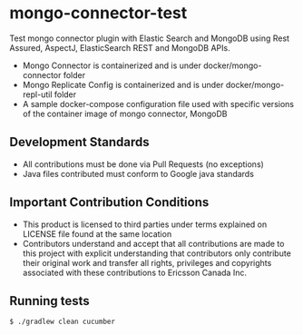 # mongo-connector-test
Test mongo connector plugin with Elastic Search and MongoDB using Rest Assured, AspectJ, ElasticSearch REST and MongoDB APIs.
* Mongo Connector is containerized and is under docker/mongo-connector folder
* Mongo Replicate Config is containerized and is under docker/mongo-repl-util folder
* A sample docker-compose configuration file used with specific versions of the
container image of mongo connector, MongoDB

## Development Standards
* All contributions must be done via Pull Requests (no exceptions)
* Java files contributed must conform to Google java standards

## Important Contribution Conditions
* This product is licensed to third parties under terms explained on LICENSE file found at the same location
* Contributors understand and accept that all contributions are made to this project with explicit understanding that contributors
only contribute their original work and transfer all rights, privileges and copyrights associated with these contributions
to Ericsson Canada Inc.

## Running tests
```{r, engine='bash', test}
$ ./gradlew clean cucumber
```
